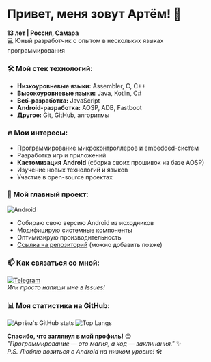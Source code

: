 # Привет, меня зовут Артём! 👋

**13 лет | Россия, Самара**  
💻 Юный разработчик с опытом в нескольких языках программирования  

### 🛠️ Мой стек технологий:
- **Низкоуровневые языки:** Assembler, C, C++
- **Высокоуровневые языки:** Java, Kotlin, C#
- **Веб-разработка:** JavaScript
- **Android-разработка:** AOSP, ADB, Fastboot
- **Другое:** Git, GitHub, алгоритмы

### 🔥 Мои интересы:
- Программирование микроконтроллеров и embedded-систем
- Разработка игр и приложений
- **Кастомизация Android** (сборка своих прошивок на базе AOSP)
- Изучение новых технологий и языков
- Участие в open-source проектах

### 🚀 Мой главный проект:
![Android](https://img.shields.io/badge/Android_AOSP-3DDC84?style=for-the-badge&logo=android&logoColor=white)
- Собираю свою версию Android из исходников  
- Модифицирую системные компоненты  
- Оптимизирую производительность  
- [Ссылка на репозиторий](https://github.com/mrwindius/aosp-project) (можно добавить позже)  

### 📫 Как связаться со мной:
[![Telegram](https://img.shields.io/badge/-Telegram-0088cc?style=flat-square&logo=Telegram&logoColor=white)](https://t.me/mrwindius)  
*Или просто напиши мне в Issues!*

### 📊 Моя статистика на GitHub:
![Артём's GitHub stats](https://github-readme-stats.vercel.app/api?username=mrwindius&show_icons=true&theme=radical&hide_border=true)
![Top Langs](https://github-readme-stats.vercel.app/api/top-langs/?username=mrwindius&layout=compact&theme=radical&hide_border=true)

**Спасибо, что заглянул в мой профиль!** 😊  
*"Программирование — это магия, а код — заклинания."* ✨  
*P.S. Люблю возиться с Android на низком уровне!* 🛠️
